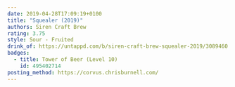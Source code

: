 ```yaml
---
date: 2019-04-28T17:09:19+0100
title: "Squealer (2019)"
authors: Siren Craft Brew
rating: 3.75
style: Sour - Fruited
drink_of: https://untappd.com/b/siren-craft-brew-squealer-2019/3089460
badges:
  - title: Tower of Beer (Level 10)
    id: 495402714
posting_method: https://corvus.chrisburnell.com/
---
```

